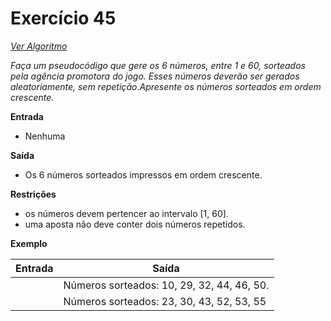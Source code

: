 # Exercício 45

[*Ver Algoritmo*](Algoritmo45.md)

*Faça um pseudocódigo que gere os 6 números, entre 1 e 60, sorteados pela agência promotora do jogo. Esses números deverão ser gerados aleatoriamente, sem repetição.Apresente os números sorteados em ordem crescente.*

**Entrada**

- Nenhuma

**Saída**

- Os 6 números sorteados impressos em ordem crescente.

**Restrições**


- os números devem pertencer ao intervalo [1, 60].
- uma aposta não deve conter dois números repetidos.

**Exemplo**

| Entrada| Saída  |
|--------------------------|------------------------------------|
| | Números sorteados: 10, 29, 32, 44, 46, 50.|
| | Números sorteados: 23, 30, 43, 52, 53, 55|